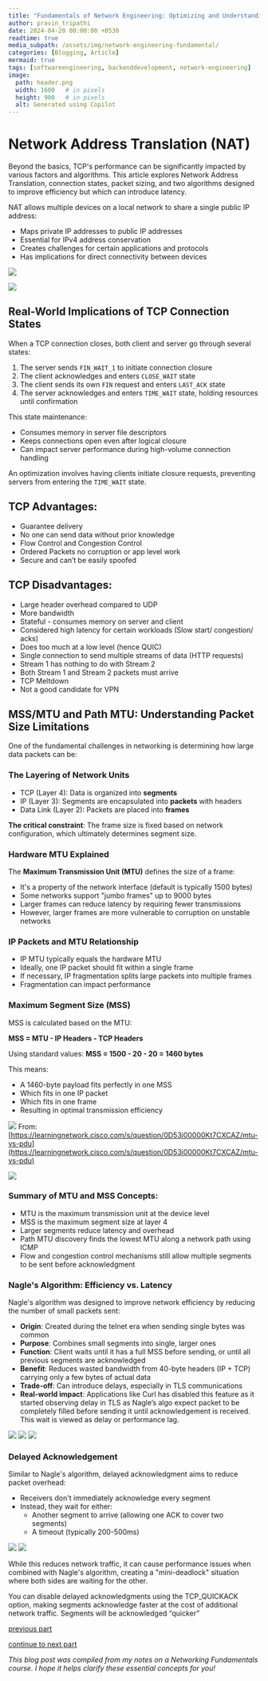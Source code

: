 ```yaml
---
title: "Fundamentals of Network Engineering: Optimizing and Understanding TCP's Behavior - Part 4"
author: pravin_tripathi
date: 2024-04-20 00:00:00 +0530
readtime: true
media_subpath: /assets/img/network-engineering-fundamental/
categories: [Blogging, Article]
mermaid: true
tags: [softwareengineering, backenddevelopment, network-engineering]
image:
  path: header.png
  width: 1600   # in pixels
  height: 900   # in pixels
  alt: Generated using Copilot
---
```


# Network Address Translation (NAT)
Beyond the basics, TCP's performance can be significantly impacted by various factors and algorithms. This article explores Network Address Translation, connection states, packet sizing, and two algorithms designed to improve efficiency but which can introduce latency.

NAT allows multiple devices on a local network to share a single public IP address:

- Maps private IP addresses to public IP addresses
- Essential for IPv4 address conservation
- Creates challenges for certain applications and protocols
- Has implications for direct connectivity between devices

![](image10.png)

![](image18.png)

## Real-World Implications of TCP Connection States

When a TCP connection closes, both client and server go through several states:

1. The server sends `FIN_WAIT_1` to initiate connection closure
2. The client acknowledges and enters `CLOSE_WAIT` state
3. The client sends its own `FIN` request and enters `LAST_ACK` state
4. The server acknowledges and enters `TIME_WAIT` state, holding resources until confirmation

This state maintenance:
- Consumes memory in server file descriptors
- Keeps connections open even after logical closure
- Can impact server performance during high-volume connection handling

An optimization involves having clients initiate closure requests, preventing servers from entering the `TIME_WAIT` state.

## TCP Advantages:
- Guarantee delivery
- No one can send data without prior knowledge
- Flow Control and Congestion Control
- Ordered Packets no corruption or app level work
- Secure and can’t be easily spoofed

## TCP Disadvantages:
- Large header overhead compared to UDP
- More bandwidth
- Stateful - consumes memory on server and client
- Considered high latency for certain workloads (Slow start/ congestion/ acks)
- Does too much at a low level (hence QUIC)
- Single connection to send multiple streams of data (HTTP requests)
- Stream 1 has nothing to do with Stream 2
- Both Stream 1 and Stream 2 packets must arrive
- TCP Meltdown
- Not a good candidate for VPN

## MSS/MTU and Path MTU: Understanding Packet Size Limitations

One of the fundamental challenges in networking is determining how large data packets can be:

### The Layering of Network Units
- TCP (Layer 4): Data is organized into **segments**
- IP (Layer 3): Segments are encapsulated into **packets** with headers
- Data Link (Layer 2): Packets are placed into **frames**

**The critical constraint**: The frame size is fixed based on network configuration, which ultimately determines segment size.

### Hardware MTU Explained

The **Maximum Transmission Unit (MTU)** defines the size of a frame:
- It's a property of the network interface (default is typically 1500 bytes)
- Some networks support "jumbo frames" up to 9000 bytes
- Larger frames can reduce latency by requiring fewer transmissions
- However, larger frames are more vulnerable to corruption on unstable networks

### IP Packets and MTU Relationship

- IP MTU typically equals the hardware MTU
- Ideally, one IP packet should fit within a single frame
- If necessary, IP fragmentation splits large packets into multiple frames
- Fragmentation can impact performance

### Maximum Segment Size (MSS)

MSS is calculated based on the MTU:

**MSS = MTU - IP Headers - TCP Headers**

Using standard values: **MSS = 1500 - 20 - 20 = 1460 bytes**

This means:
- A 1460-byte payload fits perfectly in one MSS
- Which fits in one IP packet
- Which fits in one frame
- Resulting in optimal transmission efficiency

![](image19.png)
From: [https://learningnetwork.cisco.com/s/question/0D53i00000Kt7CXCAZ/mtu-vs-pdu](https://learningnetwork.cisco.com/s/question/0D53i00000Kt7CXCAZ/mtu-vs-pdu)

![](image31.png)

### Summary of MTU and MSS Concepts:
- MTU is the maximum transmission unit at the device level
- MSS is the maximum segment size at layer 4
- Larger segments reduce latency and overhead
- Path MTU discovery finds the lowest MTU along a network path using ICMP
- Flow and congestion control mechanisms still allow multiple segments to be sent before acknowledgment

### Nagle's Algorithm: Efficiency vs. Latency

Nagle's algorithm was designed to improve network efficiency by reducing the number of small packets sent:

- **Origin**: Created during the telnet era when sending single bytes was common
- **Purpose**: Combines small segments into single, larger ones
- **Function**: Client waits until it has a full MSS before sending, or until all previous segments are acknowledged
- **Benefit**: Reduces wasted bandwidth from 40-byte headers (IP + TCP) carrying only a few bytes of actual data
- **Trade-off**: Can introduce delays, especially in TLS communications
- **Real-world impact**: Applications like Curl has disabled this feature as it started observing delay in TLS as Nagle’s algo expect packet to be completely filled before sending it until acknowledgement is received. This wait is viewed as delay or performance lag.

![](image3.png)
![](image8.png)
![](image20.png)

### Delayed Acknowledgement

Similar to Nagle's algorithm, delayed acknowledgment aims to reduce packet overhead:

- Receivers don't immediately acknowledge every segment
- Instead, they wait for either:
  - Another segment to arrive (allowing one ACK to cover two segments)
  - A timeout (typically 200-500ms)

![](image37.png)
![](image9.png)

While this reduces network traffic, it can cause performance issues when combined with Nagle's algorithm, creating a "mini-deadlock" situation where both sides are waiting for the other.

You can disable delayed acknowledgments using the TCP_QUICKACK option, making segments acknowledge faster at the cost of additional network traffic. Segments will be acknowledged “quicker”

[previous part](../network-engineering-fundamental-part-3)


[continue to next part](../network-engineering-fundamental-part-5)

*This blog post was compiled from my notes on a Networking Fundamentals course. I hope it helps clarify these essential concepts for you!*